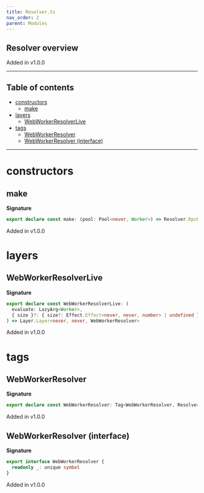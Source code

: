 ```yaml
---
title: Resolver.ts
nav_order: 2
parent: Modules
---
```


## Resolver overview

Added in v1.0.0

---

<h2 class="text-delta">Table of contents</h2>

- [constructors](#constructors)
  - [make](#make)
- [layers](#layers)
  - [WebWorkerResolverLive](#webworkerresolverlive)
- [tags](#tags)
  - [WebWorkerResolver](#webworkerresolver)
  - [WebWorkerResolver (interface)](#webworkerresolver-interface)

---

# constructors

## make

**Signature**

```ts
export declare const make: (pool: Pool<never, Worker>) => Resolver.RpcResolver<never>
```

Added in v1.0.0

# layers

## WebWorkerResolverLive

**Signature**

```ts
export declare const WebWorkerResolverLive: (
  evaluate: LazyArg<Worker>,
  { size }?: { size?: Effect.Effect<never, never, number> | undefined } | undefined
) => Layer.Layer<never, never, WebWorkerResolver>
```

Added in v1.0.0

# tags

## WebWorkerResolver

**Signature**

```ts
export declare const WebWorkerResolver: Tag<WebWorkerResolver, Resolver.RpcResolver<never>>
```

Added in v1.0.0

## WebWorkerResolver (interface)

**Signature**

```ts
export interface WebWorkerResolver {
  readonly _: unique symbol
}
```

Added in v1.0.0
